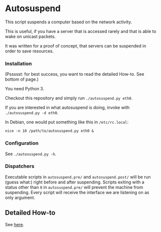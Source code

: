 # Autosuspend

This script suspends a computer based on the network activity.

This is useful, if you have a server that is accessed
rarely and that is able to wake on unicast packets.

It was written for a proof of concept, that servers can be suspended
in order to save resources.

### Installation

(Pssssst: for best success, you want to read the detailed How-to. See bottom of page.)

You need Python 3.

Checkout this repository and simply run `./autosuspend.py eth0`.

If you are interested in what autosuspend is doing, invoke with
`./autosuspend.py -d eth0`.

In Debian, one would put something like this in `/etc/rc.local`:

	nice -n 10 /path/to/autosuspend.py eth0 &

### Configuration

See `./autosuspend.py -h`.

### Dispatchers

Executable scripts in `autosuspend.pre/` and `autosuspend.post/` will be run
(guess what:) right before and after suspending.
Scripts exiting with a status other than `0` in `autosuspend.pre/` will
prevent the machine from suspending.
Every script will receive the interface we are listening on as only argument.

## Detailed How-to

See [here](blob/master/howto.rst "how to").

